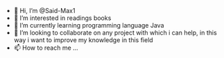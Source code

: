 - 👋 Hi, I’m @Said-Max1
- 👀 I’m interested in readings books
- 🌱 I’m currently learning programming language Java
- 💞️ I’m looking to collaborate on any project with which i can help, in this way i want to improve my knowledge in this field
- 📫 How to reach me ...

<!---
Said-Max1/Said-Max1 is a ✨ special ✨ repository because its `README.md` (this file) appears on your GitHub profile.
You can click the Preview link to take a look at your changes.
--->
